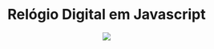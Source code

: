 <div align="center">
  <br>
  <h1>Relógio Digital em Javascript</h1>  
  <p align="center">
    <img align="center" src="ht" />
  </p>
  <br>
</div>

